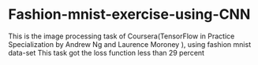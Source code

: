 # Fashion-mnist-exercise-using-CNN
This is the image processing task of Coursera(TensorFlow in Practice Specialization by Andrew Ng and Laurence Moroney ), using fashion mnist data-set 
This task got the loss function less than 29 percent
